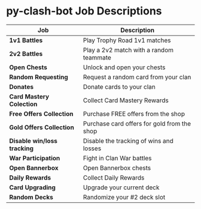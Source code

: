 # py-clash-bot Job Descriptions

| Job                                   | Description                                                                                                               |
| ------------------------------------- | ------------------------------------------------------------------------------------------------------------------------- |
| **1v1 Battles**                      |        Play Trophy Road 1v1 matches                                   |
| **2v2 Battles**                      |      Play a 2v2 match with a random teammate                                      |
| **Open Chests**                       |       Unlock and open your chests                                    |
| **Random Requesting**           |         Request a random card from your clan                                  |
| **Donates**                    |      Donate cards to your clan                                     |
| **Card Mastery Colection**          |       Collect Card Mastery Rewards                                    |
| **Free Offers Collection**      |       Purchase FREE offers from the shop                                    |
| **Gold Offers Collection**           |    Purchase card offers for gold from the shop                                       |
| **Disable win/loss tracking**           |       Disable the tracking of wins and losses                                    |
| **War Participation**                   |   Fight in Clan War battles                                        |
| **Open Bannerbox**           |     Open Bannerbox chests                                      |
| **Daily Rewards**            |      Collect Daily Rewards                                     |
| **Card Upgrading**           |     Upgrade your current deck                                      |
| **Random Decks**             |     Randomize your #2 deck slot                                  |


